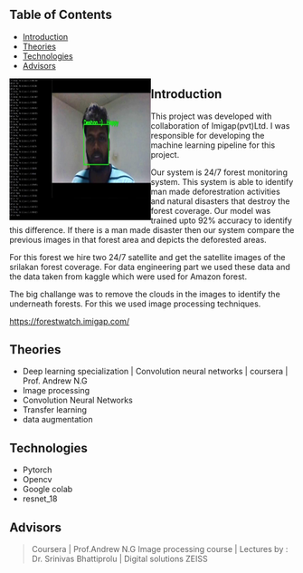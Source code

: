 ## Table of Contents

* [Introduction](#introduction)
* [Theories](#theories)
* [Technologies](#technologies)
* [Advisors](#advisors)
 
<div id="intro" >
    <div class="inline-block">
        <img src ="https://github.com/Deshanch/Greeter/blob/main/sources/1607535085308.jpg" align="left" width="250" height="250">
    </div>
</div> 
 
## Introduction

This project was developed with collaboration of Imigap(pvt)Ltd. I was responsible for developing the machine learning pipeline for this project.

Our system is 24/7 forest monitoring system. This system is able to identify man made deforestration activities and natural disasters that destroy the forest coverage. Our model was trained upto 92% accuracy to identify this difference. If there is a man made disaster then our system compare the previous images in that forest area and depicts the deforested areas.

For this forest we hire two 24/7 satellite and get the satellite images of the srilakan forest coverage. For data engineering part we used these data and the data taken from kaggle which were used for Amazon forest. 

The big challange was to remove the clouds in the images to identify the underneath forests. For this we used image processing techniques.

https://forestwatch.imigap.com/

## Theories
* Deep learning specialization | Convolution neural networks | coursera | Prof. Andrew N.G
* Image processing
* Convolution Neural Networks
* Transfer learning
* data augmentation

## Technologies
* Pytorch
* Opencv
* Google colab
* resnet_18


## Advisors

>Coursera | Prof.Andrew N.G
>Image processing course | Lectures by : Dr. Srinivas Bhattiprolu | Digital solutions ZEISS









